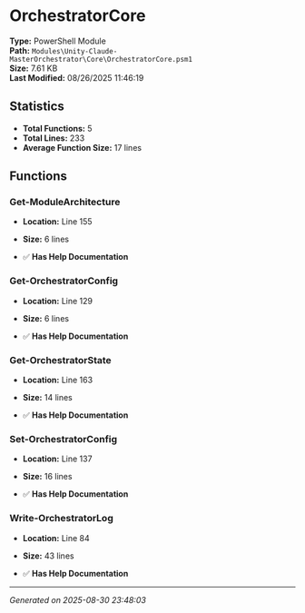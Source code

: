 # OrchestratorCore

**Type:** PowerShell Module  
**Path:** `Modules\Unity-Claude-MasterOrchestrator\Core\OrchestratorCore.psm1`  
**Size:** 7.61 KB  
**Last Modified:** 08/26/2025 11:46:19  

## Statistics

- **Total Functions:** 5
- **Total Lines:** 233
- **Average Function Size:** 17 lines

## Functions


### Get-ModuleArchitecture

- **Location:** Line 155
- **Size:** 6 lines

- ✅ **Has Help Documentation** 
### Get-OrchestratorConfig

- **Location:** Line 129
- **Size:** 6 lines

- ✅ **Has Help Documentation** 
### Get-OrchestratorState

- **Location:** Line 163
- **Size:** 14 lines

- ✅ **Has Help Documentation** 
### Set-OrchestratorConfig

- **Location:** Line 137
- **Size:** 16 lines

- ✅ **Has Help Documentation** 
### Write-OrchestratorLog

- **Location:** Line 84
- **Size:** 43 lines

- ✅ **Has Help Documentation**

---
*Generated on 2025-08-30 23:48:03*

